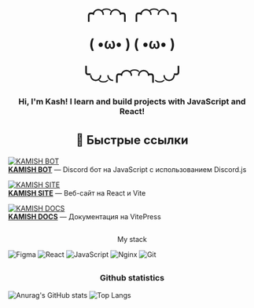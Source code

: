 <h1 align="center">
╭◜◝ ͡ ◜◝╮    ╭◜◝ ͡ ◜◝ ╮

(    •ω•     )   (    •ω•    )

╰◟◞ ͜ ◟╭◜◝ ͡ ◜◝╮ ͜ ◟◞╯
</h1>

<h3 align="center">Hi, I'm Kash! I learn and build projects with JavaScript and React!</h3>

##

<div align="center">

<h2 style="font-size:24px;">🔗 Быстрые ссылки</h2>

</div>

[![KAMISH BOT](https://img.shields.io/badge/KAMISH%20BOT-Discord.js-blue?logo=discord&style=for-the-badge)](https://discord.gg/8p8NYhparv)  
**[KAMISH BOT](https://discord.gg/8p8NYhparv)** — Discord бот на JavaScript с использованием Discord.js

[![KAMISH SITE](https://img.shields.io/badge/KAMISH%20SITE-React%20Vite-green?logo=react&style=for-the-badge)](https://kamish.pro)  
**[KAMISH SITE](https://kamish.pro)** — Веб-сайт на React и Vite

[![KAMISH DOCS](https://img.shields.io/badge/KAMISH%20DOCS-Vite%20Press-orange?logo=vite&style=for-the-badge)](https://docs.kamish.pro)  
**[KAMISH DOCS](https://docs.kamish.pro)** — Документация на VitePress

##

<p align="center">My stack</p>

![Figma](https://img.shields.io/badge/figma-%23F24E1E.svg?style=for-the-badge&logo=figma&logoColor=white) 
![React](https://img.shields.io/badge/react-%2320232a.svg?style=for-the-badge&logo=react&logoColor=%2361DAFB) 
![JavaScript](https://img.shields.io/badge/javascript-%23323330.svg?style=for-the-badge&logo=javascript&logoColor=%23F7DF1E) 
![Nginx](https://img.shields.io/badge/nginx-%23009639.svg?style=for-the-badge&logo=nginx&logoColor=white) 
![Git](https://img.shields.io/badge/git-%23F05033.svg?style=for-the-badge&logo=git&logoColor=white)

##

<h3 align="center">Github statistics</h3>

![Anurag's GitHub stats](https://github-readme-stats-sepia-ten-25.vercel.app/api?username=kamish522&theme=radical&show_icons=true)
![Top Langs](https://github-readme-stats-sepia-ten-25.vercel.app/api/top-langs/?username=kamish522&layout=compact&theme=radical)
